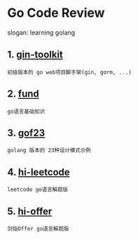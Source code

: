 # Go Code Review 
slogan: learning golang

## 1. [gin-toolkit](https://github.com/TonyDoen/go_code_review/tree/master/gin-toolkit) 

`初级版本的 go web项目脚手架(gin, gorm, ...)`

## 2. [fund](https://github.com/TonyDoen/go_code_review/tree/master/hi-foundation) 

`go语言基础知识`


## 3. [gof23](https://github.com/TonyDoen/go_code_review/tree/master/hi-gof23) 

`golang 版本的 23种设计模式示例`

## 4. [hi-leetcode](https://github.com/TonyDoen/go_code_review/tree/master/hi-leetcode) 

`leetcode go语言解题版`

## 5. [hi-offer](https://github.com/TonyDoen/go_code_review/tree/master/hi-offer) 

`剑指Offer go语言解题版`